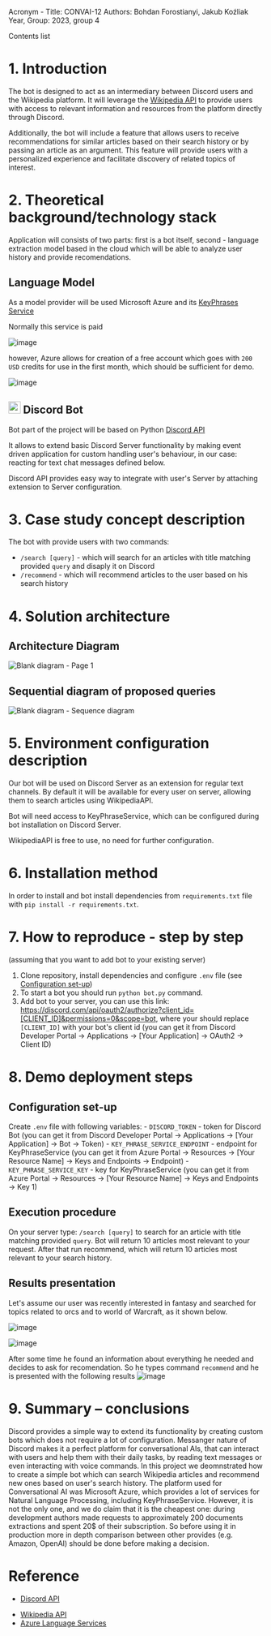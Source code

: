 Acronym - Title: CONVAI-12
Authors: Bohdan Forostianyi, Jakub Koźliak
Year, Group: 2023, group 4

Contents list

# 1. Introduction

The bot is designed to act as an intermediary between Discord users and the Wikipedia platform. It will leverage the [Wikipedia API](https://en.wikipedia.org/w/api.php?action=help&modules=query) to provide users with access to relevant information and resources from the platform directly through Discord.

Additionally, the bot will include a feature that allows users to receive recommendations for similar articles based on their search history or by passing an article as an argument. This feature will provide users with a personalized experience and facilitate discovery of related topics of interest.

# 2. Theoretical background/technology stack

Application will consists of two parts: first is a bot itself, second - language extraction model based in the cloud which will be able to analyze user history and provide recomendations.

## Language Model

As a model provider will be used Microsoft Azure and its [KeyPhrases Service](https://learn.microsoft.com/en-us/connectors/cognitiveservicestextanalytics/?context=%2Fazure%2Fcognitive-services%2Flanguage-service%2Fcontext%2Fcontext&fbclid=IwAR3jIeFY1hPbyTBLq55i17pqwRCWCPj4OO-mncsk-T7_4oPZ_WBOLEJQaBk#async-keyphrases-(2022-05-01))

Normally this service is paid

![image](https://user-images.githubusercontent.com/21079319/228912379-64e183f8-43bc-46ba-a30d-53a5b5334614.png)

however, Azure allows for creation of a free account which goes with `200 USD` credits for use in the first month, which should be sufficient for demo.

![image](https://user-images.githubusercontent.com/21079319/228914251-d13bb603-6a61-4e3a-989f-ea721ccc6184.png)

## <img src="https://theme.zdassets.com/theme_assets/678183/84b82d07b293907113d9d4dafd29bfa170bbf9b6.ico" width="24"> Discord Bot

Bot part of the project will be based on Python [Discord API](https://discord.com/developers/docs/intro)

It allows to extend basic Discord Server functionality by making event driven application for custom handling user's behaviour,
in our case: reacting for text chat messages defined below.

Discord API provides easy way to integrate with user's Server by attaching extension to Server configuration.

# 3. Case study concept description

The bot with provide users with two commands:

- `/search [query]` - which will search for an articles with title matching provided `query` and disaply it on Discord
- `/recommend` - which will recommend articles to the user based on his search history

# 4. Solution architecture

## Architecture Diagram

![Blank diagram - Page 1](https://user-images.githubusercontent.com/80708447/233092309-cc6e9dd9-95c2-474e-a23f-38cc9ea3b9a8.png)

## Sequential diagram of proposed queries

![Blank diagram - Sequence diagram](https://user-images.githubusercontent.com/80708447/233092448-af865d80-6597-4589-8c2c-c38e578fecd9.png)

# 5. Environment configuration description

Our bot will be used on Discord Server as an extension for regular text channels. By default it will be available for every user on server, allowing them to search articles using WikipediaAPI.

Bot will need access to KeyPhraseService, which can be configured during bot installation on Discord Server.

WikipediaAPI is free to use, no need for further configuration.

# 6. Installation method

In order to install and bot install dependencies from `requirements.txt` file with `pip install -r requirements.txt`.

# 7. How to reproduce - step by step

(assuming that you want to add bot to your existing server)

1. Clone repository, install dependencies and configure `.env` file (see [Configuration set-up](#configuration-set-up))
2. To start a bot you should run `python bot.py` command.
3. Add bot to your server, you can use this link: <https://discord.com/api/oauth2/authorize?client_id=[CLIENT_ID]&permissions=0&scope=bot>, where your should replace `[CLIENT_ID]` with your bot's client id (you can get it from Discord Developer Portal -> Applications -> [Your Application] -> OAuth2 -> Client ID)

# 8. Demo deployment steps

## Configuration set-up

Create `.env` file with following variables:
    - `DISCORD_TOKEN` - token for Discord Bot (you can get it from Discord Developer Portal -> Applications -> [Your Application] -> Bot -> Token)
    - `KEY_PHRASE_SERVICE_ENDPOINT` - endpoint for KeyPhraseService (you can get it from Azure Portal -> Resources -> [Your Resource Name] -> Keys and Endpoints -> Endpoint)
    - `KEY_PHRASE_SERVICE_KEY` - key for KeyPhraseService (you can get it from Azure Portal -> Resources -> [Your Resource Name] -> Keys and Endpoints -> Key 1)

## Execution procedure

On your server type: `/search [query]` to search for an article with title matching provided `query`.
Bot will return 10 articles most relevant to your request.
After that run recommend, which will return 10 articles most relevant to your search history.

## Results presentation
Let's assume our user was recently interested in fantasy and searched for topics related to orcs and to world of Warcraft, as it shown below.

![image](https://github.com/Qwebeck/conversational-ai/assets/21079319/84b5f224-4b93-49d3-97b5-e776bb874d4b)
 
![image](https://github.com/Qwebeck/conversational-ai/assets/21079319/e6114ccd-50c8-446d-83bb-dffce91850e3)


After some time he found an information about everything he needed and decides to ask for recomendation.
So he types command `recommend` and he is presented with the following results
![image](https://github.com/Qwebeck/conversational-ai/assets/21079319/6bffafa1-3345-4bc0-a2f5-42e41aacf6ef)



# 9. Summary – conclusions

Discord provides a simple way to extend its functionality by creating custom bots which does not require a lot of configuration. Messanger nature of Discord makes it a perfect platform for conversational AIs, that can interact with users and help them with their daily tasks, by reading text messages or even interacting with voice commands.
In this project we deomnstrated how to create a simple bot which can search Wikipedia articles and recommend new ones based on user's search history.
The platform used for Conversational AI was Microsoft Azure, which provides a lot of services for Natural Language Processing, including KeyPhraseService.
However, it is not the only one, and we do claim that it is the cheapest one: during development authors made requests to approximately 200 documents extractions and spent 20$ of their subscription.
So before using it in production more in depth comparison between other provides (e.g. Amazon, OpenAI) should be done before making a decision.

# Reference

* [Discord API](https://discord.com/developers/docs/intro)
- [Wikipedia API](https://en.wikipedia.org/w/api.php?action=help&modules=query)
- [Azure Language Services](https://learn.microsoft.com/en-us/connectors/cognitiveservicestextanalytics)
